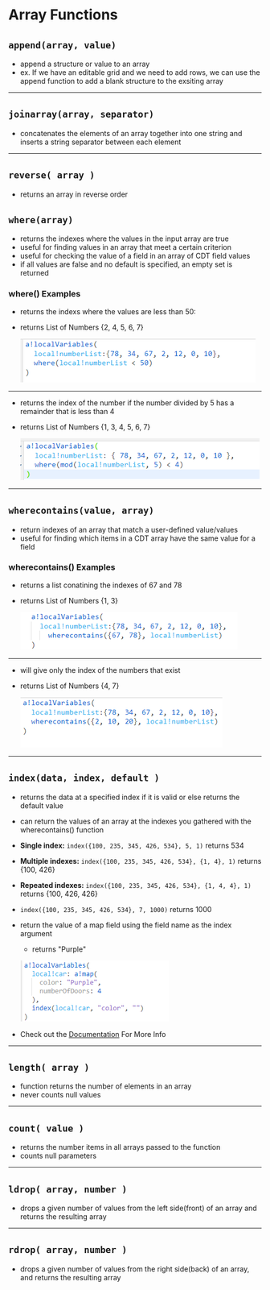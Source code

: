 # Array Functions
## `append(array, value)`
- append a structure or value to an array
- ex. If we have an editable grid and we need to add rows, we can use the append function to add a blank structure to the exsiting array

---

## `joinarray(array, separator)`
- concatenates the elements of an array together into one string and inserts a string separator between each element

---

## `reverse( array )`
- returns an array in reverse order

## `where(array)`
- returns the indexes where the values in the input array are true
- useful for finding values in an array that meet a certain criterion
- useful for checking the value of a field in an array of CDT field values
- if all values are false and no default is specified, an empty set is returned
### where() Examples
- returns the indexs where the values are less than 50: 
- returns List of Numbers {2, 4, 5, 6, 7}

    ![where() example](../images/where1.png)
---
- returns the index of the number if the number divided by 5 has a remainder that is less than 4
- returns List of Numbers {1, 3, 4, 5, 6, 7}

    ![where() with mod() example](../images/wherewithmod2.png)
    
---

## `wherecontains(value, array)`
- return indexes of an array that match a user-defined value/values
- useful for finding which items in a CDT array have the same value for a field

### wherecontains() Examples
- returns a list conatining the indexes of 67 and 78
- returns List of Numbers {1, 3}

    ![wherecontains() example](../images/wherecontains1.png)
---
- will give only the index of the numbers that exist
- returns List of Numbers {4, 7}

    ![wherecontains() example](../images/wherecontains2.png)

---

## `index(data, index, default )`
- returns the data at a specified index if it is valid or else returns the default value
- can return the values of an array at the indexes you gathered with the wherecontains() function
- **Single index:** `index({100, 235, 345, 426, 534}, 5, 1)` returns 534
- **Multiple indexes:** `index({100, 235, 345, 426, 534}, {1, 4}, 1)` returns {100, 426}
- **Repeated indexes:** `index({100, 235, 345, 426, 534}, {1, 4, 4}, 1)` returns {100, 426, 426}
- `index({100, 235, 345, 426, 534}, 7, 1000)` returns 1000
- return the value of a map field using the field name as the index argument
    - returns "Purple"

    ![return value using name field of a map](../images/indexbyfieldname.png)

- Check out the [Documentation](https://docs.appian.com/suite/help/23.4/fnc_array_index.html)  For More Info
---

## `length( array )`
- function returns the number of elements in an array
- never counts null values
---

## `count( value )`
- returns the number items in all arrays passed to the function
- counts null parameters 
---

## `ldrop( array, number )`
- drops a given number of values from the left side(front) of an array and returns the resulting array
---

## `rdrop( array, number )`
- drops a given number of values from the right side(back) of an array, and returns the resulting array